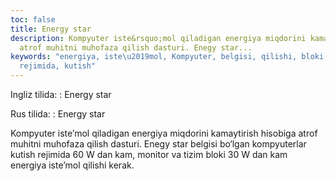 ```yaml
---
toc: false
title: Energy star
description: Kompyuter iste&rsquo;mol qiladigan energiya miqdorini kamaytirish hisobiga
  atrof muhitni muhofaza qilish dasturi. Enegy star...
keywords: "energiya, iste\u2019mol, Kompyuter, belgisi, qilishi, bloki, tizim, monitor,
  rejimida, kutish"
---
```


Ingliz tilida:
:   Energy star

Rus tilida:
:   Energy star

Kompyuter iste’mol qiladigan energiya miqdorini kamaytirish hisobiga atrof muhitni muhofaza qilish dasturi. Enegy star belgisi bo‘lgan kompyuterlar kutish rejimida 60 W dan kam, monitor va tizim bloki 30 W dan kam energiya iste’mol qilishi kerak.